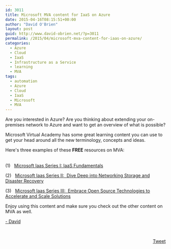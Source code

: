 ```yaml
---
id: 3011
title: Microsoft MVA content for IaaS on Azure
date: 2015-04-16T08:15:51+00:00
author: "David O'Brien"
layout: post
guid: http://www.david-obrien.net/?p=3011
permalink: /2015/04/microsoft-mva-content-for-iaas-on-azure/
categories:
  - Azure
  - Cloud
  - IaaS
  - Infrastructure as a Service
  - learning
  - MVA
tags:
  - automation
  - Azure
  - Cloud
  - IaaS
  - Microsoft
  - MVA
---
```

Are you interested in Azure? Are you thinking about extending your on-premises network to Azure and want to get an overview of what is possible?

Microsoft Virtual Academy has some great learning content you can use to get your head around all the new terminology, concepts and ideas.

Here's three examples of these **FREE** resources on MVA:

<table border="0" width="428" cellspacing="0" cellpadding="0">
  <colgroup> <col width="428" /></colgroup>
</table>

<!-- [if !supportLists]-->

<span lang="EN-US">(1)   </span><a href="http://www.microsoftvirtualacademy.com/training-courses/establish-microsoft-azure-iaas-technical-fundamentals?WT.mc_id=13325-ITP-david-o-brien-mvp-content" onclick="_gaq.push(['_trackEvent', 'outbound-article', 'http://www.microsoftvirtualacademy.com/training-courses/establish-microsoft-azure-iaas-technical-fundamentals?WT.mc_id=13325-ITP-david-o-brien-mvp-content', 'Microsoft Iaas Series I: IaaS Fundamentals']);" title="MVA IaaS Fundamentals"  target="_blank">Microsoft Iaas Series I: IaaS Fundamentals</a>
  
<!-- [if gte mso 9]><xml>
<o:OfficeDocumentSettings>
<o:AllowPNG></o:AllowPNG>
</o:OfficeDocumentSettings>
</xml><![endif]-->

<!-- [if gte mso 9]><xml>
<w:WordDocument>
<w:View>Normal</w:View>
<w:Zoom>0</w:Zoom>
<w:TrackMoves></w:TrackMoves>
<w:TrackFormatting></w:TrackFormatting>
<w:PunctuationKerning></w:PunctuationKerning>
<w:ValidateAgainstSchemas></w:ValidateAgainstSchemas>
<w:SaveIfXMLInvalid>false</w:SaveIfXMLInvalid>
<w:IgnoreMixedContent>false</w:IgnoreMixedContent>
<w:AlwaysShowPlaceholderText>false</w:AlwaysShowPlaceholderText>
<w:DoNotPromoteQF></w:DoNotPromoteQF>
<w:LidThemeOther>EN-US</w:LidThemeOther>
<w:LidThemeAsian>ZH-TW</w:LidThemeAsian>
<w:LidThemeComplexScript>X-NONE</w:LidThemeComplexScript>
<w:Compatibility>
<w:BreakWrappedTables></w:BreakWrappedTables>
<w:SnapToGridInCell></w:SnapToGridInCell>
<w:WrapTextWithPunct></w:WrapTextWithPunct>
<w:UseAsianBreakRules></w:UseAsianBreakRules>
<w:DontGrowAutofit></w:DontGrowAutofit>
<w:SplitPgBreakAndParaMark></w:SplitPgBreakAndParaMark>
<w:EnableOpenTypeKerning></w:EnableOpenTypeKerning>
<w:DontFlipMirrorIndents></w:DontFlipMirrorIndents>
<w:OverrideTableStyleHps></w:OverrideTableStyleHps>
<w:UseFELayout></w:UseFELayout>
</w:Compatibility>
<m:mathPr>
<m:mathFont m:val="Cambria Math"></m:mathFont>
<m:brkBin m:val="before"></m:brkBin>
<m:brkBinSub m:val="&#45;-"></m:brkBinSub>
<m:smallFrac m:val="off"></m:smallFrac>
<m:dispDef></m:dispDef>
<m:lMargin m:val="0"></m:lMargin>
<m:rMargin m:val="0"></m:rMargin>
<m:defJc m:val="centerGroup"></m:defJc>
<m:wrapIndent m:val="1440"></m:wrapIndent>
<m:intLim m:val="subSup"></m:intLim>
<m:naryLim m:val="undOvr"></m:naryLim>
</m:mathPr></w:WordDocument>
</xml><![endif]-->

<!-- [if gte mso 9]><xml>
<w:LatentStyles DefLockedState="false" DefUnhideWhenUsed="false"
DefSemiHidden="false" DefQFormat="false" DefPriority="99"
LatentStyleCount="380">
<w:LsdException Locked="false" Priority="0" QFormat="true" Name="Normal"></w:LsdException>
<w:LsdException Locked="false" Priority="9" QFormat="true" Name="heading 1"></w:LsdException>
<w:LsdException Locked="false" Priority="9" SemiHidden="true"
UnhideWhenUsed="true" QFormat="true" Name="heading 2"></w:LsdException>
<w:LsdException Locked="false" Priority="9" SemiHidden="true"
UnhideWhenUsed="true" QFormat="true" Name="heading 3"></w:LsdException>
<w:LsdException Locked="false" Priority="9" SemiHidden="true"
UnhideWhenUsed="true" QFormat="true" Name="heading 4"></w:LsdException>
<w:LsdException Locked="false" Priority="9" SemiHidden="true"
UnhideWhenUsed="true" QFormat="true" Name="heading 5"></w:LsdException>
<w:LsdException Locked="false" Priority="9" SemiHidden="true"
UnhideWhenUsed="true" QFormat="true" Name="heading 6"></w:LsdException>
<w:LsdException Locked="false" Priority="9" SemiHidden="true"
UnhideWhenUsed="true" QFormat="true" Name="heading 7"></w:LsdException>
<w:LsdException Locked="false" Priority="9" SemiHidden="true"
UnhideWhenUsed="true" QFormat="true" Name="heading 8"></w:LsdException>
<w:LsdException Locked="false" Priority="9" SemiHidden="true"
UnhideWhenUsed="true" QFormat="true" Name="heading 9"></w:LsdException>
<w:LsdException Locked="false" SemiHidden="true" UnhideWhenUsed="true"
Name="index 1"></w:LsdException>
<w:LsdException Locked="false" SemiHidden="true" UnhideWhenUsed="true"
Name="index 2"></w:LsdException>
<w:LsdException Locked="false" SemiHidden="true" UnhideWhenUsed="true"
Name="index 3"></w:LsdException>
<w:LsdException Locked="false" SemiHidden="true" UnhideWhenUsed="true"
Name="index 4"></w:LsdException>
<w:LsdException Locked="false" SemiHidden="true" UnhideWhenUsed="true"
Name="index 5"></w:LsdException>
<w:LsdException Locked="false" SemiHidden="true" UnhideWhenUsed="true"
Name="index 6"></w:LsdException>
<w:LsdException Locked="false" SemiHidden="true" UnhideWhenUsed="true"
Name="index 7"></w:LsdException>
<w:LsdException Locked="false" SemiHidden="true" UnhideWhenUsed="true"
Name="index 8"></w:LsdException>
<w:LsdException Locked="false" SemiHidden="true" UnhideWhenUsed="true"
Name="index 9"></w:LsdException>
<w:LsdException Locked="false" Priority="39" SemiHidden="true"
UnhideWhenUsed="true" Name="toc 1"></w:LsdException>
<w:LsdException Locked="false" Priority="39" SemiHidden="true"
UnhideWhenUsed="true" Name="toc 2"></w:LsdException>
<w:LsdException Locked="false" Priority="39" SemiHidden="true"
UnhideWhenUsed="true" Name="toc 3"></w:LsdException>
<w:LsdException Locked="false" Priority="39" SemiHidden="true"
UnhideWhenUsed="true" Name="toc 4"></w:LsdException>
<w:LsdException Locked="false" Priority="39" SemiHidden="true"
UnhideWhenUsed="true" Name="toc 5"></w:LsdException>
<w:LsdException Locked="false" Priority="39" SemiHidden="true"
UnhideWhenUsed="true" Name="toc 6"></w:LsdException>
<w:LsdException Locked="false" Priority="39" SemiHidden="true"
UnhideWhenUsed="true" Name="toc 7"></w:LsdException>
<w:LsdException Locked="false" Priority="39" SemiHidden="true"
UnhideWhenUsed="true" Name="toc 8"></w:LsdException>
<w:LsdException Locked="false" Priority="39" SemiHidden="true"
UnhideWhenUsed="true" Name="toc 9"></w:LsdException>
<w:LsdException Locked="false" SemiHidden="true" UnhideWhenUsed="true"
Name="Normal Indent"></w:LsdException>
<w:LsdException Locked="false" SemiHidden="true" UnhideWhenUsed="true"
Name="footnote text"></w:LsdException>
<w:LsdException Locked="false" SemiHidden="true" UnhideWhenUsed="true"
Name="annotation text"></w:LsdException>
<w:LsdException Locked="false" SemiHidden="true" UnhideWhenUsed="true"
Name="header"></w:LsdException>
<w:LsdException Locked="false" SemiHidden="true" UnhideWhenUsed="true"
Name="footer"></w:LsdException>
<w:LsdException Locked="false" SemiHidden="true" UnhideWhenUsed="true"
Name="index heading"></w:LsdException>
<w:LsdException Locked="false" Priority="35" SemiHidden="true"
UnhideWhenUsed="true" QFormat="true" Name="caption"></w:LsdException>
<w:LsdException Locked="false" SemiHidden="true" UnhideWhenUsed="true"
Name="table of figures"></w:LsdException>
<w:LsdException Locked="false" SemiHidden="true" UnhideWhenUsed="true"
Name="envelope address"></w:LsdException>
<w:LsdException Locked="false" SemiHidden="true" UnhideWhenUsed="true"
Name="envelope return"></w:LsdException>
<w:LsdException Locked="false" SemiHidden="true" UnhideWhenUsed="true"
Name="footnote reference"></w:LsdException>
<w:LsdException Locked="false" SemiHidden="true" UnhideWhenUsed="true"
Name="annotation reference"></w:LsdException>
<w:LsdException Locked="false" SemiHidden="true" UnhideWhenUsed="true"
Name="line number"></w:LsdException>
<w:LsdException Locked="false" SemiHidden="true" UnhideWhenUsed="true"
Name="page number"></w:LsdException>
<w:LsdException Locked="false" SemiHidden="true" UnhideWhenUsed="true"
Name="endnote reference"></w:LsdException>
<w:LsdException Locked="false" SemiHidden="true" UnhideWhenUsed="true"
Name="endnote text"></w:LsdException>
<w:LsdException Locked="false" SemiHidden="true" UnhideWhenUsed="true"
Name="table of authorities"></w:LsdException>
<w:LsdException Locked="false" SemiHidden="true" UnhideWhenUsed="true"
Name="macro"></w:LsdException>
<w:LsdException Locked="false" SemiHidden="true" UnhideWhenUsed="true"
Name="toa heading"></w:LsdException>
<w:LsdException Locked="false" SemiHidden="true" UnhideWhenUsed="true"
Name="List"></w:LsdException>
<w:LsdException Locked="false" SemiHidden="true" UnhideWhenUsed="true"
Name="List Bullet"></w:LsdException>
<w:LsdException Locked="false" SemiHidden="true" UnhideWhenUsed="true"
Name="List Number"></w:LsdException>
<w:LsdException Locked="false" SemiHidden="true" UnhideWhenUsed="true"
Name="List 2"></w:LsdException>
<w:LsdException Locked="false" SemiHidden="true" UnhideWhenUsed="true"
Name="List 3"></w:LsdException>
<w:LsdException Locked="false" SemiHidden="true" UnhideWhenUsed="true"
Name="List 4"></w:LsdException>
<w:LsdException Locked="false" SemiHidden="true" UnhideWhenUsed="true"
Name="List 5"></w:LsdException>
<w:LsdException Locked="false" SemiHidden="true" UnhideWhenUsed="true"
Name="List Bullet 2"></w:LsdException>
<w:LsdException Locked="false" SemiHidden="true" UnhideWhenUsed="true"
Name="List Bullet 3"></w:LsdException>
<w:LsdException Locked="false" SemiHidden="true" UnhideWhenUsed="true"
Name="List Bullet 4"></w:LsdException>
<w:LsdException Locked="false" SemiHidden="true" UnhideWhenUsed="true"
Name="List Bullet 5"></w:LsdException>
<w:LsdException Locked="false" SemiHidden="true" UnhideWhenUsed="true"
Name="List Number 2"></w:LsdException>
<w:LsdException Locked="false" SemiHidden="true" UnhideWhenUsed="true"
Name="List Number 3"></w:LsdException>
<w:LsdException Locked="false" SemiHidden="true" UnhideWhenUsed="true"
Name="List Number 4"></w:LsdException>
<w:LsdException Locked="false" SemiHidden="true" UnhideWhenUsed="true"
Name="List Number 5"></w:LsdException>
<w:LsdException Locked="false" Priority="10" QFormat="true" Name="Title"></w:LsdException>
<w:LsdException Locked="false" SemiHidden="true" UnhideWhenUsed="true"
Name="Closing"></w:LsdException>
<w:LsdException Locked="false" SemiHidden="true" UnhideWhenUsed="true"
Name="Signature"></w:LsdException>
<w:LsdException Locked="false" Priority="1" SemiHidden="true"
UnhideWhenUsed="true" Name="Default Paragraph Font"></w:LsdException>
<w:LsdException Locked="false" SemiHidden="true" UnhideWhenUsed="true"
Name="Body Text"></w:LsdException>
<w:LsdException Locked="false" SemiHidden="true" UnhideWhenUsed="true"
Name="Body Text Indent"></w:LsdException>
<w:LsdException Locked="false" SemiHidden="true" UnhideWhenUsed="true"
Name="List Continue"></w:LsdException>
<w:LsdException Locked="false" SemiHidden="true" UnhideWhenUsed="true"
Name="List Continue 2"></w:LsdException>
<w:LsdException Locked="false" SemiHidden="true" UnhideWhenUsed="true"
Name="List Continue 3"></w:LsdException>
<w:LsdException Locked="false" SemiHidden="true" UnhideWhenUsed="true"
Name="List Continue 4"></w:LsdException>
<w:LsdException Locked="false" SemiHidden="true" UnhideWhenUsed="true"
Name="List Continue 5"></w:LsdException>
<w:LsdException Locked="false" SemiHidden="true" UnhideWhenUsed="true"
Name="Message Header"></w:LsdException>
<w:LsdException Locked="false" Priority="11" QFormat="true" Name="Subtitle"></w:LsdException>
<w:LsdException Locked="false" SemiHidden="true" UnhideWhenUsed="true"
Name="Salutation"></w:LsdException>
<w:LsdException Locked="false" SemiHidden="true" UnhideWhenUsed="true"
Name="Date"></w:LsdException>
<w:LsdException Locked="false" SemiHidden="true" UnhideWhenUsed="true"
Name="Body Text First Indent"></w:LsdException>
<w:LsdException Locked="false" SemiHidden="true" UnhideWhenUsed="true"
Name="Body Text First Indent 2"></w:LsdException>
<w:LsdException Locked="false" SemiHidden="true" UnhideWhenUsed="true"
Name="Note Heading"></w:LsdException>
<w:LsdException Locked="false" SemiHidden="true" UnhideWhenUsed="true"
Name="Body Text 2"></w:LsdException>
<w:LsdException Locked="false" SemiHidden="true" UnhideWhenUsed="true"
Name="Body Text 3"></w:LsdException>
<w:LsdException Locked="false" SemiHidden="true" UnhideWhenUsed="true"
Name="Body Text Indent 2"></w:LsdException>
<w:LsdException Locked="false" SemiHidden="true" UnhideWhenUsed="true"
Name="Body Text Indent 3"></w:LsdException>
<w:LsdException Locked="false" SemiHidden="true" UnhideWhenUsed="true"
Name="Block Text"></w:LsdException>
<w:LsdException Locked="false" SemiHidden="true" UnhideWhenUsed="true"
Name="Hyperlink"></w:LsdException>
<w:LsdException Locked="false" SemiHidden="true" UnhideWhenUsed="true"
Name="FollowedHyperlink"></w:LsdException>
<w:LsdException Locked="false" Priority="22" QFormat="true" Name="Strong"></w:LsdException>
<w:LsdException Locked="false" Priority="20" QFormat="true" Name="Emphasis"></w:LsdException>
<w:LsdException Locked="false" SemiHidden="true" UnhideWhenUsed="true"
Name="Document Map"></w:LsdException>
<w:LsdException Locked="false" SemiHidden="true" UnhideWhenUsed="true"
Name="Plain Text"></w:LsdException>
<w:LsdException Locked="false" SemiHidden="true" UnhideWhenUsed="true"
Name="E-mail Signature"></w:LsdException>
<w:LsdException Locked="false" SemiHidden="true" UnhideWhenUsed="true"
Name="HTML Top of Form"></w:LsdException>
<w:LsdException Locked="false" SemiHidden="true" UnhideWhenUsed="true"
Name="HTML Bottom of Form"></w:LsdException>
<w:LsdException Locked="false" SemiHidden="true" UnhideWhenUsed="true"
Name="Normal (Web)"></w:LsdException>
<w:LsdException Locked="false" SemiHidden="true" UnhideWhenUsed="true"
Name="HTML Acronym"></w:LsdException>
<w:LsdException Locked="false" SemiHidden="true" UnhideWhenUsed="true"
Name="HTML Address"></w:LsdException>
<w:LsdException Locked="false" SemiHidden="true" UnhideWhenUsed="true"
Name="HTML Cite"></w:LsdException>
<w:LsdException Locked="false" SemiHidden="true" UnhideWhenUsed="true"
Name="HTML Code"></w:LsdException>
<w:LsdException Locked="false" SemiHidden="true" UnhideWhenUsed="true"
Name="HTML Definition"></w:LsdException>
<w:LsdException Locked="false" SemiHidden="true" UnhideWhenUsed="true"
Name="HTML Keyboard"></w:LsdException>
<w:LsdException Locked="false" SemiHidden="true" UnhideWhenUsed="true"
Name="HTML Preformatted"></w:LsdException>
<w:LsdException Locked="false" SemiHidden="true" UnhideWhenUsed="true"
Name="HTML Sample"></w:LsdException>
<w:LsdException Locked="false" SemiHidden="true" UnhideWhenUsed="true"
Name="HTML Typewriter"></w:LsdException>
<w:LsdException Locked="false" SemiHidden="true" UnhideWhenUsed="true"
Name="HTML Variable"></w:LsdException>
<w:LsdException Locked="false" SemiHidden="true" UnhideWhenUsed="true"
Name="Normal Table"></w:LsdException>
<w:LsdException Locked="false" SemiHidden="true" UnhideWhenUsed="true"
Name="annotation subject"></w:LsdException>
<w:LsdException Locked="false" SemiHidden="true" UnhideWhenUsed="true"
Name="No List"></w:LsdException>
<w:LsdException Locked="false" SemiHidden="true" UnhideWhenUsed="true"
Name="Outline List 1"></w:LsdException>
<w:LsdException Locked="false" SemiHidden="true" UnhideWhenUsed="true"
Name="Outline List 2"></w:LsdException>
<w:LsdException Locked="false" SemiHidden="true" UnhideWhenUsed="true"
Name="Outline List 3"></w:LsdException>
<w:LsdException Locked="false" SemiHidden="true" UnhideWhenUsed="true"
Name="Table Simple 1"></w:LsdException>
<w:LsdException Locked="false" SemiHidden="true" UnhideWhenUsed="true"
Name="Table Simple 2"></w:LsdException>
<w:LsdException Locked="false" SemiHidden="true" UnhideWhenUsed="true"
Name="Table Simple 3"></w:LsdException>
<w:LsdException Locked="false" SemiHidden="true" UnhideWhenUsed="true"
Name="Table Classic 1"></w:LsdException>
<w:LsdException Locked="false" SemiHidden="true" UnhideWhenUsed="true"
Name="Table Classic 2"></w:LsdException>
<w:LsdException Locked="false" SemiHidden="true" UnhideWhenUsed="true"
Name="Table Classic 3"></w:LsdException>
<w:LsdException Locked="false" SemiHidden="true" UnhideWhenUsed="true"
Name="Table Classic 4"></w:LsdException>
<w:LsdException Locked="false" SemiHidden="true" UnhideWhenUsed="true"
Name="Table Colorful 1"></w:LsdException>
<w:LsdException Locked="false" SemiHidden="true" UnhideWhenUsed="true"
Name="Table Colorful 2"></w:LsdException>
<w:LsdException Locked="false" SemiHidden="true" UnhideWhenUsed="true"
Name="Table Colorful 3"></w:LsdException>
<w:LsdException Locked="false" SemiHidden="true" UnhideWhenUsed="true"
Name="Table Columns 1"></w:LsdException>
<w:LsdException Locked="false" SemiHidden="true" UnhideWhenUsed="true"
Name="Table Columns 2"></w:LsdException>
<w:LsdException Locked="false" SemiHidden="true" UnhideWhenUsed="true"
Name="Table Columns 3"></w:LsdException>
<w:LsdException Locked="false" SemiHidden="true" UnhideWhenUsed="true"
Name="Table Columns 4"></w:LsdException>
<w:LsdException Locked="false" SemiHidden="true" UnhideWhenUsed="true"
Name="Table Columns 5"></w:LsdException>
<w:LsdException Locked="false" SemiHidden="true" UnhideWhenUsed="true"
Name="Table Grid 1"></w:LsdException>
<w:LsdException Locked="false" SemiHidden="true" UnhideWhenUsed="true"
Name="Table Grid 2"></w:LsdException>
<w:LsdException Locked="false" SemiHidden="true" UnhideWhenUsed="true"
Name="Table Grid 3"></w:LsdException>
<w:LsdException Locked="false" SemiHidden="true" UnhideWhenUsed="true"
Name="Table Grid 4"></w:LsdException>
<w:LsdException Locked="false" SemiHidden="true" UnhideWhenUsed="true"
Name="Table Grid 5"></w:LsdException>
<w:LsdException Locked="false" SemiHidden="true" UnhideWhenUsed="true"
Name="Table Grid 6"></w:LsdException>
<w:LsdException Locked="false" SemiHidden="true" UnhideWhenUsed="true"
Name="Table Grid 7"></w:LsdException>
<w:LsdException Locked="false" SemiHidden="true" UnhideWhenUsed="true"
Name="Table Grid 8"></w:LsdException>
<w:LsdException Locked="false" SemiHidden="true" UnhideWhenUsed="true"
Name="Table List 1"></w:LsdException>
<w:LsdException Locked="false" SemiHidden="true" UnhideWhenUsed="true"
Name="Table List 2"></w:LsdException>
<w:LsdException Locked="false" SemiHidden="true" UnhideWhenUsed="true"
Name="Table List 3"></w:LsdException>
<w:LsdException Locked="false" SemiHidden="true" UnhideWhenUsed="true"
Name="Table List 4"></w:LsdException>
<w:LsdException Locked="false" SemiHidden="true" UnhideWhenUsed="true"
Name="Table List 5"></w:LsdException>
<w:LsdException Locked="false" SemiHidden="true" UnhideWhenUsed="true"
Name="Table List 6"></w:LsdException>
<w:LsdException Locked="false" SemiHidden="true" UnhideWhenUsed="true"
Name="Table List 7"></w:LsdException>
<w:LsdException Locked="false" SemiHidden="true" UnhideWhenUsed="true"
Name="Table List 8"></w:LsdException>
<w:LsdException Locked="false" SemiHidden="true" UnhideWhenUsed="true"
Name="Table 3D effects 1"></w:LsdException>
<w:LsdException Locked="false" SemiHidden="true" UnhideWhenUsed="true"
Name="Table 3D effects 2"></w:LsdException>
<w:LsdException Locked="false" SemiHidden="true" UnhideWhenUsed="true"
Name="Table 3D effects 3"></w:LsdException>
<w:LsdException Locked="false" SemiHidden="true" UnhideWhenUsed="true"
Name="Table Contemporary"></w:LsdException>
<w:LsdException Locked="false" SemiHidden="true" UnhideWhenUsed="true"
Name="Table Elegant"></w:LsdException>
<w:LsdException Locked="false" SemiHidden="true" UnhideWhenUsed="true"
Name="Table Professional"></w:LsdException>
<w:LsdException Locked="false" SemiHidden="true" UnhideWhenUsed="true"
Name="Table Subtle 1"></w:LsdException>
<w:LsdException Locked="false" SemiHidden="true" UnhideWhenUsed="true"
Name="Table Subtle 2"></w:LsdException>
<w:LsdException Locked="false" SemiHidden="true" UnhideWhenUsed="true"
Name="Table Web 1"></w:LsdException>
<w:LsdException Locked="false" SemiHidden="true" UnhideWhenUsed="true"
Name="Table Web 2"></w:LsdException>
<w:LsdException Locked="false" SemiHidden="true" UnhideWhenUsed="true"
Name="Table Web 3"></w:LsdException>
<w:LsdException Locked="false" SemiHidden="true" UnhideWhenUsed="true"
Name="Balloon Text"></w:LsdException>
<w:LsdException Locked="false" Priority="39" Name="Table Grid"></w:LsdException>
<w:LsdException Locked="false" SemiHidden="true" UnhideWhenUsed="true"
Name="Table Theme"></w:LsdException>
<w:LsdException Locked="false" SemiHidden="true" UnhideWhenUsed="true"
Name="Note Level 1"></w:LsdException>
<w:LsdException Locked="false" SemiHidden="true" UnhideWhenUsed="true"
Name="Note Level 2"></w:LsdException>
<w:LsdException Locked="false" SemiHidden="true" UnhideWhenUsed="true"
Name="Note Level 3"></w:LsdException>
<w:LsdException Locked="false" SemiHidden="true" UnhideWhenUsed="true"
Name="Note Level 4"></w:LsdException>
<w:LsdException Locked="false" SemiHidden="true" UnhideWhenUsed="true"
Name="Note Level 5"></w:LsdException>
<w:LsdException Locked="false" SemiHidden="true" UnhideWhenUsed="true"
Name="Note Level 6"></w:LsdException>
<w:LsdException Locked="false" SemiHidden="true" UnhideWhenUsed="true"
Name="Note Level 7"></w:LsdException>
<w:LsdException Locked="false" SemiHidden="true" UnhideWhenUsed="true"
Name="Note Level 8"></w:LsdException>
<w:LsdException Locked="false" SemiHidden="true" UnhideWhenUsed="true"
Name="Note Level 9"></w:LsdException>
<w:LsdException Locked="false" SemiHidden="true" Name="Placeholder Text"></w:LsdException>
<w:LsdException Locked="false" Priority="1" QFormat="true" Name="No Spacing"></w:LsdException>
<w:LsdException Locked="false" Priority="60" Name="Light Shading"></w:LsdException>
<w:LsdException Locked="false" Priority="61" Name="Light List"></w:LsdException>
<w:LsdException Locked="false" Priority="62" Name="Light Grid"></w:LsdException>
<w:LsdException Locked="false" Priority="63" Name="Medium Shading 1"></w:LsdException>
<w:LsdException Locked="false" Priority="64" Name="Medium Shading 2"></w:LsdException>
<w:LsdException Locked="false" Priority="65" Name="Medium List 1"></w:LsdException>
<w:LsdException Locked="false" Priority="66" Name="Medium List 2"></w:LsdException>
<w:LsdException Locked="false" Priority="67" Name="Medium Grid 1"></w:LsdException>
<w:LsdException Locked="false" Priority="68" Name="Medium Grid 2"></w:LsdException>
<w:LsdException Locked="false" Priority="69" Name="Medium Grid 3"></w:LsdException>
<w:LsdException Locked="false" Priority="70" Name="Dark List"></w:LsdException>
<w:LsdException Locked="false" Priority="71" Name="Colorful Shading"></w:LsdException>
<w:LsdException Locked="false" Priority="72" Name="Colorful List"></w:LsdException>
<w:LsdException Locked="false" Priority="73" Name="Colorful Grid"></w:LsdException>
<w:LsdException Locked="false" Priority="60" Name="Light Shading Accent 1"></w:LsdException>
<w:LsdException Locked="false" Priority="61" Name="Light List Accent 1"></w:LsdException>
<w:LsdException Locked="false" Priority="62" Name="Light Grid Accent 1"></w:LsdException>
<w:LsdException Locked="false" Priority="63" Name="Medium Shading 1 Accent 1"></w:LsdException>
<w:LsdException Locked="false" Priority="64" Name="Medium Shading 2 Accent 1"></w:LsdException>
<w:LsdException Locked="false" Priority="65" Name="Medium List 1 Accent 1"></w:LsdException>
<w:LsdException Locked="false" SemiHidden="true" Name="Revision"></w:LsdException>
<w:LsdException Locked="false" Priority="34" QFormat="true"
Name="List Paragraph"></w:LsdException>
<w:LsdException Locked="false" Priority="29" QFormat="true" Name="Quote"></w:LsdException>
<w:LsdException Locked="false" Priority="30" QFormat="true"
Name="Intense Quote"></w:LsdException>
<w:LsdException Locked="false" Priority="66" Name="Medium List 2 Accent 1"></w:LsdException>
<w:LsdException Locked="false" Priority="67" Name="Medium Grid 1 Accent 1"></w:LsdException>
<w:LsdException Locked="false" Priority="68" Name="Medium Grid 2 Accent 1"></w:LsdException>
<w:LsdException Locked="false" Priority="69" Name="Medium Grid 3 Accent 1"></w:LsdException>
<w:LsdException Locked="false" Priority="70" Name="Dark List Accent 1"></w:LsdException>
<w:LsdException Locked="false" Priority="71" Name="Colorful Shading Accent 1"></w:LsdException>
<w:LsdException Locked="false" Priority="72" Name="Colorful List Accent 1"></w:LsdException>
<w:LsdException Locked="false" Priority="73" Name="Colorful Grid Accent 1"></w:LsdException>
<w:LsdException Locked="false" Priority="60" Name="Light Shading Accent 2"></w:LsdException>
<w:LsdException Locked="false" Priority="61" Name="Light List Accent 2"></w:LsdException>
<w:LsdException Locked="false" Priority="62" Name="Light Grid Accent 2"></w:LsdException>
<w:LsdException Locked="false" Priority="63" Name="Medium Shading 1 Accent 2"></w:LsdException>
<w:LsdException Locked="false" Priority="64" Name="Medium Shading 2 Accent 2"></w:LsdException>
<w:LsdException Locked="false" Priority="65" Name="Medium List 1 Accent 2"></w:LsdException>
<w:LsdException Locked="false" Priority="66" Name="Medium List 2 Accent 2"></w:LsdException>
<w:LsdException Locked="false" Priority="67" Name="Medium Grid 1 Accent 2"></w:LsdException>
<w:LsdException Locked="false" Priority="68" Name="Medium Grid 2 Accent 2"></w:LsdException>
<w:LsdException Locked="false" Priority="69" Name="Medium Grid 3 Accent 2"></w:LsdException>
<w:LsdException Locked="false" Priority="70" Name="Dark List Accent 2"></w:LsdException>
<w:LsdException Locked="false" Priority="71" Name="Colorful Shading Accent 2"></w:LsdException>
<w:LsdException Locked="false" Priority="72" Name="Colorful List Accent 2"></w:LsdException>
<w:LsdException Locked="false" Priority="73" Name="Colorful Grid Accent 2"></w:LsdException>
<w:LsdException Locked="false" Priority="60" Name="Light Shading Accent 3"></w:LsdException>
<w:LsdException Locked="false" Priority="61" Name="Light List Accent 3"></w:LsdException>
<w:LsdException Locked="false" Priority="62" Name="Light Grid Accent 3"></w:LsdException>
<w:LsdException Locked="false" Priority="63" Name="Medium Shading 1 Accent 3"></w:LsdException>
<w:LsdException Locked="false" Priority="64" Name="Medium Shading 2 Accent 3"></w:LsdException>
<w:LsdException Locked="false" Priority="65" Name="Medium List 1 Accent 3"></w:LsdException>
<w:LsdException Locked="false" Priority="66" Name="Medium List 2 Accent 3"></w:LsdException>
<w:LsdException Locked="false" Priority="67" Name="Medium Grid 1 Accent 3"></w:LsdException>
<w:LsdException Locked="false" Priority="68" Name="Medium Grid 2 Accent 3"></w:LsdException>
<w:LsdException Locked="false" Priority="69" Name="Medium Grid 3 Accent 3"></w:LsdException>
<w:LsdException Locked="false" Priority="70" Name="Dark List Accent 3"></w:LsdException>
<w:LsdException Locked="false" Priority="71" Name="Colorful Shading Accent 3"></w:LsdException>
<w:LsdException Locked="false" Priority="72" Name="Colorful List Accent 3"></w:LsdException>
<w:LsdException Locked="false" Priority="73" Name="Colorful Grid Accent 3"></w:LsdException>
<w:LsdException Locked="false" Priority="60" Name="Light Shading Accent 4"></w:LsdException>
<w:LsdException Locked="false" Priority="61" Name="Light List Accent 4"></w:LsdException>
<w:LsdException Locked="false" Priority="62" Name="Light Grid Accent 4"></w:LsdException>
<w:LsdException Locked="false" Priority="63" Name="Medium Shading 1 Accent 4"></w:LsdException>
<w:LsdException Locked="false" Priority="64" Name="Medium Shading 2 Accent 4"></w:LsdException>
<w:LsdException Locked="false" Priority="65" Name="Medium List 1 Accent 4"></w:LsdException>
<w:LsdException Locked="false" Priority="66" Name="Medium List 2 Accent 4"></w:LsdException>
<w:LsdException Locked="false" Priority="67" Name="Medium Grid 1 Accent 4"></w:LsdException>
<w:LsdException Locked="false" Priority="68" Name="Medium Grid 2 Accent 4"></w:LsdException>
<w:LsdException Locked="false" Priority="69" Name="Medium Grid 3 Accent 4"></w:LsdException>
<w:LsdException Locked="false" Priority="70" Name="Dark List Accent 4"></w:LsdException>
<w:LsdException Locked="false" Priority="71" Name="Colorful Shading Accent 4"></w:LsdException>
<w:LsdException Locked="false" Priority="72" Name="Colorful List Accent 4"></w:LsdException>
<w:LsdException Locked="false" Priority="73" Name="Colorful Grid Accent 4"></w:LsdException>
<w:LsdException Locked="false" Priority="60" Name="Light Shading Accent 5"></w:LsdException>
<w:LsdException Locked="false" Priority="61" Name="Light List Accent 5"></w:LsdException>
<w:LsdException Locked="false" Priority="62" Name="Light Grid Accent 5"></w:LsdException>
<w:LsdException Locked="false" Priority="63" Name="Medium Shading 1 Accent 5"></w:LsdException>
<w:LsdException Locked="false" Priority="64" Name="Medium Shading 2 Accent 5"></w:LsdException>
<w:LsdException Locked="false" Priority="65" Name="Medium List 1 Accent 5"></w:LsdException>
<w:LsdException Locked="false" Priority="66" Name="Medium List 2 Accent 5"></w:LsdException>
<w:LsdException Locked="false" Priority="67" Name="Medium Grid 1 Accent 5"></w:LsdException>
<w:LsdException Locked="false" Priority="68" Name="Medium Grid 2 Accent 5"></w:LsdException>
<w:LsdException Locked="false" Priority="69" Name="Medium Grid 3 Accent 5"></w:LsdException>
<w:LsdException Locked="false" Priority="70" Name="Dark List Accent 5"></w:LsdException>
<w:LsdException Locked="false" Priority="71" Name="Colorful Shading Accent 5"></w:LsdException>
<w:LsdException Locked="false" Priority="72" Name="Colorful List Accent 5"></w:LsdException>
<w:LsdException Locked="false" Priority="73" Name="Colorful Grid Accent 5"></w:LsdException>
<w:LsdException Locked="false" Priority="60" Name="Light Shading Accent 6"></w:LsdException>
<w:LsdException Locked="false" Priority="61" Name="Light List Accent 6"></w:LsdException>
<w:LsdException Locked="false" Priority="62" Name="Light Grid Accent 6"></w:LsdException>
<w:LsdException Locked="false" Priority="63" Name="Medium Shading 1 Accent 6"></w:LsdException>
<w:LsdException Locked="false" Priority="64" Name="Medium Shading 2 Accent 6"></w:LsdException>
<w:LsdException Locked="false" Priority="65" Name="Medium List 1 Accent 6"></w:LsdException>
<w:LsdException Locked="false" Priority="66" Name="Medium List 2 Accent 6"></w:LsdException>
<w:LsdException Locked="false" Priority="67" Name="Medium Grid 1 Accent 6"></w:LsdException>
<w:LsdException Locked="false" Priority="68" Name="Medium Grid 2 Accent 6"></w:LsdException>
<w:LsdException Locked="false" Priority="69" Name="Medium Grid 3 Accent 6"></w:LsdException>
<w:LsdException Locked="false" Priority="70" Name="Dark List Accent 6"></w:LsdException>
<w:LsdException Locked="false" Priority="71" Name="Colorful Shading Accent 6"></w:LsdException>
<w:LsdException Locked="false" Priority="72" Name="Colorful List Accent 6"></w:LsdException>
<w:LsdException Locked="false" Priority="73" Name="Colorful Grid Accent 6"></w:LsdException>
<w:LsdException Locked="false" Priority="19" QFormat="true"
Name="Subtle Emphasis"></w:LsdException>
<w:LsdException Locked="false" Priority="21" QFormat="true"
Name="Intense Emphasis"></w:LsdException>
<w:LsdException Locked="false" Priority="31" QFormat="true"
Name="Subtle Reference"></w:LsdException>
<w:LsdException Locked="false" Priority="32" QFormat="true"
Name="Intense Reference"></w:LsdException>
<w:LsdException Locked="false" Priority="33" QFormat="true" Name="Book Title"></w:LsdException>
<w:LsdException Locked="false" Priority="37" SemiHidden="true"
UnhideWhenUsed="true" Name="Bibliography"></w:LsdException>
<w:LsdException Locked="false" Priority="39" SemiHidden="true"
UnhideWhenUsed="true" QFormat="true" Name="TOC Heading"></w:LsdException>
<w:LsdException Locked="false" Priority="41" Name="Plain Table 1"></w:LsdException>
<w:LsdException Locked="false" Priority="42" Name="Plain Table 2"></w:LsdException>
<w:LsdException Locked="false" Priority="43" Name="Plain Table 3"></w:LsdException>
<w:LsdException Locked="false" Priority="44" Name="Plain Table 4"></w:LsdException>
<w:LsdException Locked="false" Priority="45" Name="Plain Table 5"></w:LsdException>
<w:LsdException Locked="false" Priority="40" Name="Grid Table Light"></w:LsdException>
<w:LsdException Locked="false" Priority="46" Name="Grid Table 1 Light"></w:LsdException>
<w:LsdException Locked="false" Priority="47" Name="Grid Table 2"></w:LsdException>
<w:LsdException Locked="false" Priority="48" Name="Grid Table 3"></w:LsdException>
<w:LsdException Locked="false" Priority="49" Name="Grid Table 4"></w:LsdException>
<w:LsdException Locked="false" Priority="50" Name="Grid Table 5 Dark"></w:LsdException>
<w:LsdException Locked="false" Priority="51" Name="Grid Table 6 Colorful"></w:LsdException>
<w:LsdException Locked="false" Priority="52" Name="Grid Table 7 Colorful"></w:LsdException>
<w:LsdException Locked="false" Priority="46"
Name="Grid Table 1 Light Accent 1"></w:LsdException>
<w:LsdException Locked="false" Priority="47" Name="Grid Table 2 Accent 1"></w:LsdException>
<w:LsdException Locked="false" Priority="48" Name="Grid Table 3 Accent 1"></w:LsdException>
<w:LsdException Locked="false" Priority="49" Name="Grid Table 4 Accent 1"></w:LsdException>
<w:LsdException Locked="false" Priority="50" Name="Grid Table 5 Dark Accent 1"></w:LsdException>
<w:LsdException Locked="false" Priority="51"
Name="Grid Table 6 Colorful Accent 1"></w:LsdException>
<w:LsdException Locked="false" Priority="52"
Name="Grid Table 7 Colorful Accent 1"></w:LsdException>
<w:LsdException Locked="false" Priority="46"
Name="Grid Table 1 Light Accent 2"></w:LsdException>
<w:LsdException Locked="false" Priority="47" Name="Grid Table 2 Accent 2"></w:LsdException>
<w:LsdException Locked="false" Priority="48" Name="Grid Table 3 Accent 2"></w:LsdException>
<w:LsdException Locked="false" Priority="49" Name="Grid Table 4 Accent 2"></w:LsdException>
<w:LsdException Locked="false" Priority="50" Name="Grid Table 5 Dark Accent 2"></w:LsdException>
<w:LsdException Locked="false" Priority="51"
Name="Grid Table 6 Colorful Accent 2"></w:LsdException>
<w:LsdException Locked="false" Priority="52"
Name="Grid Table 7 Colorful Accent 2"></w:LsdException>
<w:LsdException Locked="false" Priority="46"
Name="Grid Table 1 Light Accent 3"></w:LsdException>
<w:LsdException Locked="false" Priority="47" Name="Grid Table 2 Accent 3"></w:LsdException>
<w:LsdException Locked="false" Priority="48" Name="Grid Table 3 Accent 3"></w:LsdException>
<w:LsdException Locked="false" Priority="49" Name="Grid Table 4 Accent 3"></w:LsdException>
<w:LsdException Locked="false" Priority="50" Name="Grid Table 5 Dark Accent 3"></w:LsdException>
<w:LsdException Locked="false" Priority="51"
Name="Grid Table 6 Colorful Accent 3"></w:LsdException>
<w:LsdException Locked="false" Priority="52"
Name="Grid Table 7 Colorful Accent 3"></w:LsdException>
<w:LsdException Locked="false" Priority="46"
Name="Grid Table 1 Light Accent 4"></w:LsdException>
<w:LsdException Locked="false" Priority="47" Name="Grid Table 2 Accent 4"></w:LsdException>
<w:LsdException Locked="false" Priority="48" Name="Grid Table 3 Accent 4"></w:LsdException>
<w:LsdException Locked="false" Priority="49" Name="Grid Table 4 Accent 4"></w:LsdException>
<w:LsdException Locked="false" Priority="50" Name="Grid Table 5 Dark Accent 4"></w:LsdException>
<w:LsdException Locked="false" Priority="51"
Name="Grid Table 6 Colorful Accent 4"></w:LsdException>
<w:LsdException Locked="false" Priority="52"
Name="Grid Table 7 Colorful Accent 4"></w:LsdException>
<w:LsdException Locked="false" Priority="46"
Name="Grid Table 1 Light Accent 5"></w:LsdException>
<w:LsdException Locked="false" Priority="47" Name="Grid Table 2 Accent 5"></w:LsdException>
<w:LsdException Locked="false" Priority="48" Name="Grid Table 3 Accent 5"></w:LsdException>
<w:LsdException Locked="false" Priority="49" Name="Grid Table 4 Accent 5"></w:LsdException>
<w:LsdException Locked="false" Priority="50" Name="Grid Table 5 Dark Accent 5"></w:LsdException>
<w:LsdException Locked="false" Priority="51"
Name="Grid Table 6 Colorful Accent 5"></w:LsdException>
<w:LsdException Locked="false" Priority="52"
Name="Grid Table 7 Colorful Accent 5"></w:LsdException>
<w:LsdException Locked="false" Priority="46"
Name="Grid Table 1 Light Accent 6"></w:LsdException>
<w:LsdException Locked="false" Priority="47" Name="Grid Table 2 Accent 6"></w:LsdException>
<w:LsdException Locked="false" Priority="48" Name="Grid Table 3 Accent 6"></w:LsdException>
<w:LsdException Locked="false" Priority="49" Name="Grid Table 4 Accent 6"></w:LsdException>
<w:LsdException Locked="false" Priority="50" Name="Grid Table 5 Dark Accent 6"></w:LsdException>
<w:LsdException Locked="false" Priority="51"
Name="Grid Table 6 Colorful Accent 6"></w:LsdException>
<w:LsdException Locked="false" Priority="52"
Name="Grid Table 7 Colorful Accent 6"></w:LsdException>
<w:LsdException Locked="false" Priority="46" Name="List Table 1 Light"></w:LsdException>
<w:LsdException Locked="false" Priority="47" Name="List Table 2"></w:LsdException>
<w:LsdException Locked="false" Priority="48" Name="List Table 3"></w:LsdException>
<w:LsdException Locked="false" Priority="49" Name="List Table 4"></w:LsdException>
<w:LsdException Locked="false" Priority="50" Name="List Table 5 Dark"></w:LsdException>
<w:LsdException Locked="false" Priority="51" Name="List Table 6 Colorful"></w:LsdException>
<w:LsdException Locked="false" Priority="52" Name="List Table 7 Colorful"></w:LsdException>
<w:LsdException Locked="false" Priority="46"
Name="List Table 1 Light Accent 1"></w:LsdException>
<w:LsdException Locked="false" Priority="47" Name="List Table 2 Accent 1"></w:LsdException>
<w:LsdException Locked="false" Priority="48" Name="List Table 3 Accent 1"></w:LsdException>
<w:LsdException Locked="false" Priority="49" Name="List Table 4 Accent 1"></w:LsdException>
<w:LsdException Locked="false" Priority="50" Name="List Table 5 Dark Accent 1"></w:LsdException>
<w:LsdException Locked="false" Priority="51"
Name="List Table 6 Colorful Accent 1"></w:LsdException>
<w:LsdException Locked="false" Priority="52"
Name="List Table 7 Colorful Accent 1"></w:LsdException>
<w:LsdException Locked="false" Priority="46"
Name="List Table 1 Light Accent 2"></w:LsdException>
<w:LsdException Locked="false" Priority="47" Name="List Table 2 Accent 2"></w:LsdException>
<w:LsdException Locked="false" Priority="48" Name="List Table 3 Accent 2"></w:LsdException>
<w:LsdException Locked="false" Priority="49" Name="List Table 4 Accent 2"></w:LsdException>
<w:LsdException Locked="false" Priority="50" Name="List Table 5 Dark Accent 2"></w:LsdException>
<w:LsdException Locked="false" Priority="51"
Name="List Table 6 Colorful Accent 2"></w:LsdException>
<w:LsdException Locked="false" Priority="52"
Name="List Table 7 Colorful Accent 2"></w:LsdException>
<w:LsdException Locked="false" Priority="46"
Name="List Table 1 Light Accent 3"></w:LsdException>
<w:LsdException Locked="false" Priority="47" Name="List Table 2 Accent 3"></w:LsdException>
<w:LsdException Locked="false" Priority="48" Name="List Table 3 Accent 3"></w:LsdException>
<w:LsdException Locked="false" Priority="49" Name="List Table 4 Accent 3"></w:LsdException>
<w:LsdException Locked="false" Priority="50" Name="List Table 5 Dark Accent 3"></w:LsdException>
<w:LsdException Locked="false" Priority="51"
Name="List Table 6 Colorful Accent 3"></w:LsdException>
<w:LsdException Locked="false" Priority="52"
Name="List Table 7 Colorful Accent 3"></w:LsdException>
<w:LsdException Locked="false" Priority="46"
Name="List Table 1 Light Accent 4"></w:LsdException>
<w:LsdException Locked="false" Priority="47" Name="List Table 2 Accent 4"></w:LsdException>
<w:LsdException Locked="false" Priority="48" Name="List Table 3 Accent 4"></w:LsdException>
<w:LsdException Locked="false" Priority="49" Name="List Table 4 Accent 4"></w:LsdException>
<w:LsdException Locked="false" Priority="50" Name="List Table 5 Dark Accent 4"></w:LsdException>
<w:LsdException Locked="false" Priority="51"
Name="List Table 6 Colorful Accent 4"></w:LsdException>
<w:LsdException Locked="false" Priority="52"
Name="List Table 7 Colorful Accent 4"></w:LsdException>
<w:LsdException Locked="false" Priority="46"
Name="List Table 1 Light Accent 5"></w:LsdException>
<w:LsdException Locked="false" Priority="47" Name="List Table 2 Accent 5"></w:LsdException>
<w:LsdException Locked="false" Priority="48" Name="List Table 3 Accent 5"></w:LsdException>
<w:LsdException Locked="false" Priority="49" Name="List Table 4 Accent 5"></w:LsdException>
<w:LsdException Locked="false" Priority="50" Name="List Table 5 Dark Accent 5"></w:LsdException>
<w:LsdException Locked="false" Priority="51"
Name="List Table 6 Colorful Accent 5"></w:LsdException>
<w:LsdException Locked="false" Priority="52"
Name="List Table 7 Colorful Accent 5"></w:LsdException>
<w:LsdException Locked="false" Priority="46"
Name="List Table 1 Light Accent 6"></w:LsdException>
<w:LsdException Locked="false" Priority="47" Name="List Table 2 Accent 6"></w:LsdException>
<w:LsdException Locked="false" Priority="48" Name="List Table 3 Accent 6"></w:LsdException>
<w:LsdException Locked="false" Priority="49" Name="List Table 4 Accent 6"></w:LsdException>
<w:LsdException Locked="false" Priority="50" Name="List Table 5 Dark Accent 6"></w:LsdException>
<w:LsdException Locked="false" Priority="51"
Name="List Table 6 Colorful Accent 6"></w:LsdException>
<w:LsdException Locked="false" Priority="52"
Name="List Table 7 Colorful Accent 6"></w:LsdException>
</w:LatentStyles>
</xml><![endif]-->

<!-- [if gte mso 10]>




<![endif]-->

<!--StartFragment-->

<!--EndFragment-->


  
<!-- [if gte mso 9]><xml>
<o:OfficeDocumentSettings>
<o:AllowPNG></o:AllowPNG>
</o:OfficeDocumentSettings>
</xml><![endif]-->

<!-- [if gte mso 9]><xml>
<w:WordDocument>
<w:View>Normal</w:View>
<w:Zoom>0</w:Zoom>
<w:TrackMoves></w:TrackMoves>
<w:TrackFormatting></w:TrackFormatting>
<w:PunctuationKerning></w:PunctuationKerning>
<w:ValidateAgainstSchemas></w:ValidateAgainstSchemas>
<w:SaveIfXMLInvalid>false</w:SaveIfXMLInvalid>
<w:IgnoreMixedContent>false</w:IgnoreMixedContent>
<w:AlwaysShowPlaceholderText>false</w:AlwaysShowPlaceholderText>
<w:DoNotPromoteQF></w:DoNotPromoteQF>
<w:LidThemeOther>EN-US</w:LidThemeOther>
<w:LidThemeAsian>ZH-TW</w:LidThemeAsian>
<w:LidThemeComplexScript>X-NONE</w:LidThemeComplexScript>
<w:Compatibility>
<w:BreakWrappedTables></w:BreakWrappedTables>
<w:SnapToGridInCell></w:SnapToGridInCell>
<w:WrapTextWithPunct></w:WrapTextWithPunct>
<w:UseAsianBreakRules></w:UseAsianBreakRules>
<w:DontGrowAutofit></w:DontGrowAutofit>
<w:SplitPgBreakAndParaMark></w:SplitPgBreakAndParaMark>
<w:EnableOpenTypeKerning></w:EnableOpenTypeKerning>
<w:DontFlipMirrorIndents></w:DontFlipMirrorIndents>
<w:OverrideTableStyleHps></w:OverrideTableStyleHps>
<w:UseFELayout></w:UseFELayout>
</w:Compatibility>
<m:mathPr>
<m:mathFont m:val="Cambria Math"></m:mathFont>
<m:brkBin m:val="before"></m:brkBin>
<m:brkBinSub m:val="&#45;-"></m:brkBinSub>
<m:smallFrac m:val="off"></m:smallFrac>
<m:dispDef></m:dispDef>
<m:lMargin m:val="0"></m:lMargin>
<m:rMargin m:val="0"></m:rMargin>
<m:defJc m:val="centerGroup"></m:defJc>
<m:wrapIndent m:val="1440"></m:wrapIndent>
<m:intLim m:val="subSup"></m:intLim>
<m:naryLim m:val="undOvr"></m:naryLim>
</m:mathPr></w:WordDocument>
</xml><![endif]-->

<!-- [if gte mso 9]><xml>
<w:LatentStyles DefLockedState="false" DefUnhideWhenUsed="false"
DefSemiHidden="false" DefQFormat="false" DefPriority="99"
LatentStyleCount="380">
<w:LsdException Locked="false" Priority="0" QFormat="true" Name="Normal"></w:LsdException>
<w:LsdException Locked="false" Priority="9" QFormat="true" Name="heading 1"></w:LsdException>
<w:LsdException Locked="false" Priority="9" SemiHidden="true"
UnhideWhenUsed="true" QFormat="true" Name="heading 2"></w:LsdException>
<w:LsdException Locked="false" Priority="9" SemiHidden="true"
UnhideWhenUsed="true" QFormat="true" Name="heading 3"></w:LsdException>
<w:LsdException Locked="false" Priority="9" SemiHidden="true"
UnhideWhenUsed="true" QFormat="true" Name="heading 4"></w:LsdException>
<w:LsdException Locked="false" Priority="9" SemiHidden="true"
UnhideWhenUsed="true" QFormat="true" Name="heading 5"></w:LsdException>
<w:LsdException Locked="false" Priority="9" SemiHidden="true"
UnhideWhenUsed="true" QFormat="true" Name="heading 6"></w:LsdException>
<w:LsdException Locked="false" Priority="9" SemiHidden="true"
UnhideWhenUsed="true" QFormat="true" Name="heading 7"></w:LsdException>
<w:LsdException Locked="false" Priority="9" SemiHidden="true"
UnhideWhenUsed="true" QFormat="true" Name="heading 8"></w:LsdException>
<w:LsdException Locked="false" Priority="9" SemiHidden="true"
UnhideWhenUsed="true" QFormat="true" Name="heading 9"></w:LsdException>
<w:LsdException Locked="false" SemiHidden="true" UnhideWhenUsed="true"
Name="index 1"></w:LsdException>
<w:LsdException Locked="false" SemiHidden="true" UnhideWhenUsed="true"
Name="index 2"></w:LsdException>
<w:LsdException Locked="false" SemiHidden="true" UnhideWhenUsed="true"
Name="index 3"></w:LsdException>
<w:LsdException Locked="false" SemiHidden="true" UnhideWhenUsed="true"
Name="index 4"></w:LsdException>
<w:LsdException Locked="false" SemiHidden="true" UnhideWhenUsed="true"
Name="index 5"></w:LsdException>
<w:LsdException Locked="false" SemiHidden="true" UnhideWhenUsed="true"
Name="index 6"></w:LsdException>
<w:LsdException Locked="false" SemiHidden="true" UnhideWhenUsed="true"
Name="index 7"></w:LsdException>
<w:LsdException Locked="false" SemiHidden="true" UnhideWhenUsed="true"
Name="index 8"></w:LsdException>
<w:LsdException Locked="false" SemiHidden="true" UnhideWhenUsed="true"
Name="index 9"></w:LsdException>
<w:LsdException Locked="false" Priority="39" SemiHidden="true"
UnhideWhenUsed="true" Name="toc 1"></w:LsdException>
<w:LsdException Locked="false" Priority="39" SemiHidden="true"
UnhideWhenUsed="true" Name="toc 2"></w:LsdException>
<w:LsdException Locked="false" Priority="39" SemiHidden="true"
UnhideWhenUsed="true" Name="toc 3"></w:LsdException>
<w:LsdException Locked="false" Priority="39" SemiHidden="true"
UnhideWhenUsed="true" Name="toc 4"></w:LsdException>
<w:LsdException Locked="false" Priority="39" SemiHidden="true"
UnhideWhenUsed="true" Name="toc 5"></w:LsdException>
<w:LsdException Locked="false" Priority="39" SemiHidden="true"
UnhideWhenUsed="true" Name="toc 6"></w:LsdException>
<w:LsdException Locked="false" Priority="39" SemiHidden="true"
UnhideWhenUsed="true" Name="toc 7"></w:LsdException>
<w:LsdException Locked="false" Priority="39" SemiHidden="true"
UnhideWhenUsed="true" Name="toc 8"></w:LsdException>
<w:LsdException Locked="false" Priority="39" SemiHidden="true"
UnhideWhenUsed="true" Name="toc 9"></w:LsdException>
<w:LsdException Locked="false" SemiHidden="true" UnhideWhenUsed="true"
Name="Normal Indent"></w:LsdException>
<w:LsdException Locked="false" SemiHidden="true" UnhideWhenUsed="true"
Name="footnote text"></w:LsdException>
<w:LsdException Locked="false" SemiHidden="true" UnhideWhenUsed="true"
Name="annotation text"></w:LsdException>
<w:LsdException Locked="false" SemiHidden="true" UnhideWhenUsed="true"
Name="header"></w:LsdException>
<w:LsdException Locked="false" SemiHidden="true" UnhideWhenUsed="true"
Name="footer"></w:LsdException>
<w:LsdException Locked="false" SemiHidden="true" UnhideWhenUsed="true"
Name="index heading"></w:LsdException>
<w:LsdException Locked="false" Priority="35" SemiHidden="true"
UnhideWhenUsed="true" QFormat="true" Name="caption"></w:LsdException>
<w:LsdException Locked="false" SemiHidden="true" UnhideWhenUsed="true"
Name="table of figures"></w:LsdException>
<w:LsdException Locked="false" SemiHidden="true" UnhideWhenUsed="true"
Name="envelope address"></w:LsdException>
<w:LsdException Locked="false" SemiHidden="true" UnhideWhenUsed="true"
Name="envelope return"></w:LsdException>
<w:LsdException Locked="false" SemiHidden="true" UnhideWhenUsed="true"
Name="footnote reference"></w:LsdException>
<w:LsdException Locked="false" SemiHidden="true" UnhideWhenUsed="true"
Name="annotation reference"></w:LsdException>
<w:LsdException Locked="false" SemiHidden="true" UnhideWhenUsed="true"
Name="line number"></w:LsdException>
<w:LsdException Locked="false" SemiHidden="true" UnhideWhenUsed="true"
Name="page number"></w:LsdException>
<w:LsdException Locked="false" SemiHidden="true" UnhideWhenUsed="true"
Name="endnote reference"></w:LsdException>
<w:LsdException Locked="false" SemiHidden="true" UnhideWhenUsed="true"
Name="endnote text"></w:LsdException>
<w:LsdException Locked="false" SemiHidden="true" UnhideWhenUsed="true"
Name="table of authorities"></w:LsdException>
<w:LsdException Locked="false" SemiHidden="true" UnhideWhenUsed="true"
Name="macro"></w:LsdException>
<w:LsdException Locked="false" SemiHidden="true" UnhideWhenUsed="true"
Name="toa heading"></w:LsdException>
<w:LsdException Locked="false" SemiHidden="true" UnhideWhenUsed="true"
Name="List"></w:LsdException>
<w:LsdException Locked="false" SemiHidden="true" UnhideWhenUsed="true"
Name="List Bullet"></w:LsdException>
<w:LsdException Locked="false" SemiHidden="true" UnhideWhenUsed="true"
Name="List Number"></w:LsdException>
<w:LsdException Locked="false" SemiHidden="true" UnhideWhenUsed="true"
Name="List 2"></w:LsdException>
<w:LsdException Locked="false" SemiHidden="true" UnhideWhenUsed="true"
Name="List 3"></w:LsdException>
<w:LsdException Locked="false" SemiHidden="true" UnhideWhenUsed="true"
Name="List 4"></w:LsdException>
<w:LsdException Locked="false" SemiHidden="true" UnhideWhenUsed="true"
Name="List 5"></w:LsdException>
<w:LsdException Locked="false" SemiHidden="true" UnhideWhenUsed="true"
Name="List Bullet 2"></w:LsdException>
<w:LsdException Locked="false" SemiHidden="true" UnhideWhenUsed="true"
Name="List Bullet 3"></w:LsdException>
<w:LsdException Locked="false" SemiHidden="true" UnhideWhenUsed="true"
Name="List Bullet 4"></w:LsdException>
<w:LsdException Locked="false" SemiHidden="true" UnhideWhenUsed="true"
Name="List Bullet 5"></w:LsdException>
<w:LsdException Locked="false" SemiHidden="true" UnhideWhenUsed="true"
Name="List Number 2"></w:LsdException>
<w:LsdException Locked="false" SemiHidden="true" UnhideWhenUsed="true"
Name="List Number 3"></w:LsdException>
<w:LsdException Locked="false" SemiHidden="true" UnhideWhenUsed="true"
Name="List Number 4"></w:LsdException>
<w:LsdException Locked="false" SemiHidden="true" UnhideWhenUsed="true"
Name="List Number 5"></w:LsdException>
<w:LsdException Locked="false" Priority="10" QFormat="true" Name="Title"></w:LsdException>
<w:LsdException Locked="false" SemiHidden="true" UnhideWhenUsed="true"
Name="Closing"></w:LsdException>
<w:LsdException Locked="false" SemiHidden="true" UnhideWhenUsed="true"
Name="Signature"></w:LsdException>
<w:LsdException Locked="false" Priority="1" SemiHidden="true"
UnhideWhenUsed="true" Name="Default Paragraph Font"></w:LsdException>
<w:LsdException Locked="false" SemiHidden="true" UnhideWhenUsed="true"
Name="Body Text"></w:LsdException>
<w:LsdException Locked="false" SemiHidden="true" UnhideWhenUsed="true"
Name="Body Text Indent"></w:LsdException>
<w:LsdException Locked="false" SemiHidden="true" UnhideWhenUsed="true"
Name="List Continue"></w:LsdException>
<w:LsdException Locked="false" SemiHidden="true" UnhideWhenUsed="true"
Name="List Continue 2"></w:LsdException>
<w:LsdException Locked="false" SemiHidden="true" UnhideWhenUsed="true"
Name="List Continue 3"></w:LsdException>
<w:LsdException Locked="false" SemiHidden="true" UnhideWhenUsed="true"
Name="List Continue 4"></w:LsdException>
<w:LsdException Locked="false" SemiHidden="true" UnhideWhenUsed="true"
Name="List Continue 5"></w:LsdException>
<w:LsdException Locked="false" SemiHidden="true" UnhideWhenUsed="true"
Name="Message Header"></w:LsdException>
<w:LsdException Locked="false" Priority="11" QFormat="true" Name="Subtitle"></w:LsdException>
<w:LsdException Locked="false" SemiHidden="true" UnhideWhenUsed="true"
Name="Salutation"></w:LsdException>
<w:LsdException Locked="false" SemiHidden="true" UnhideWhenUsed="true"
Name="Date"></w:LsdException>
<w:LsdException Locked="false" SemiHidden="true" UnhideWhenUsed="true"
Name="Body Text First Indent"></w:LsdException>
<w:LsdException Locked="false" SemiHidden="true" UnhideWhenUsed="true"
Name="Body Text First Indent 2"></w:LsdException>
<w:LsdException Locked="false" SemiHidden="true" UnhideWhenUsed="true"
Name="Note Heading"></w:LsdException>
<w:LsdException Locked="false" SemiHidden="true" UnhideWhenUsed="true"
Name="Body Text 2"></w:LsdException>
<w:LsdException Locked="false" SemiHidden="true" UnhideWhenUsed="true"
Name="Body Text 3"></w:LsdException>
<w:LsdException Locked="false" SemiHidden="true" UnhideWhenUsed="true"
Name="Body Text Indent 2"></w:LsdException>
<w:LsdException Locked="false" SemiHidden="true" UnhideWhenUsed="true"
Name="Body Text Indent 3"></w:LsdException>
<w:LsdException Locked="false" SemiHidden="true" UnhideWhenUsed="true"
Name="Block Text"></w:LsdException>
<w:LsdException Locked="false" SemiHidden="true" UnhideWhenUsed="true"
Name="Hyperlink"></w:LsdException>
<w:LsdException Locked="false" SemiHidden="true" UnhideWhenUsed="true"
Name="FollowedHyperlink"></w:LsdException>
<w:LsdException Locked="false" Priority="22" QFormat="true" Name="Strong"></w:LsdException>
<w:LsdException Locked="false" Priority="20" QFormat="true" Name="Emphasis"></w:LsdException>
<w:LsdException Locked="false" SemiHidden="true" UnhideWhenUsed="true"
Name="Document Map"></w:LsdException>
<w:LsdException Locked="false" SemiHidden="true" UnhideWhenUsed="true"
Name="Plain Text"></w:LsdException>
<w:LsdException Locked="false" SemiHidden="true" UnhideWhenUsed="true"
Name="E-mail Signature"></w:LsdException>
<w:LsdException Locked="false" SemiHidden="true" UnhideWhenUsed="true"
Name="HTML Top of Form"></w:LsdException>
<w:LsdException Locked="false" SemiHidden="true" UnhideWhenUsed="true"
Name="HTML Bottom of Form"></w:LsdException>
<w:LsdException Locked="false" SemiHidden="true" UnhideWhenUsed="true"
Name="Normal (Web)"></w:LsdException>
<w:LsdException Locked="false" SemiHidden="true" UnhideWhenUsed="true"
Name="HTML Acronym"></w:LsdException>
<w:LsdException Locked="false" SemiHidden="true" UnhideWhenUsed="true"
Name="HTML Address"></w:LsdException>
<w:LsdException Locked="false" SemiHidden="true" UnhideWhenUsed="true"
Name="HTML Cite"></w:LsdException>
<w:LsdException Locked="false" SemiHidden="true" UnhideWhenUsed="true"
Name="HTML Code"></w:LsdException>
<w:LsdException Locked="false" SemiHidden="true" UnhideWhenUsed="true"
Name="HTML Definition"></w:LsdException>
<w:LsdException Locked="false" SemiHidden="true" UnhideWhenUsed="true"
Name="HTML Keyboard"></w:LsdException>
<w:LsdException Locked="false" SemiHidden="true" UnhideWhenUsed="true"
Name="HTML Preformatted"></w:LsdException>
<w:LsdException Locked="false" SemiHidden="true" UnhideWhenUsed="true"
Name="HTML Sample"></w:LsdException>
<w:LsdException Locked="false" SemiHidden="true" UnhideWhenUsed="true"
Name="HTML Typewriter"></w:LsdException>
<w:LsdException Locked="false" SemiHidden="true" UnhideWhenUsed="true"
Name="HTML Variable"></w:LsdException>
<w:LsdException Locked="false" SemiHidden="true" UnhideWhenUsed="true"
Name="Normal Table"></w:LsdException>
<w:LsdException Locked="false" SemiHidden="true" UnhideWhenUsed="true"
Name="annotation subject"></w:LsdException>
<w:LsdException Locked="false" SemiHidden="true" UnhideWhenUsed="true"
Name="No List"></w:LsdException>
<w:LsdException Locked="false" SemiHidden="true" UnhideWhenUsed="true"
Name="Outline List 1"></w:LsdException>
<w:LsdException Locked="false" SemiHidden="true" UnhideWhenUsed="true"
Name="Outline List 2"></w:LsdException>
<w:LsdException Locked="false" SemiHidden="true" UnhideWhenUsed="true"
Name="Outline List 3"></w:LsdException>
<w:LsdException Locked="false" SemiHidden="true" UnhideWhenUsed="true"
Name="Table Simple 1"></w:LsdException>
<w:LsdException Locked="false" SemiHidden="true" UnhideWhenUsed="true"
Name="Table Simple 2"></w:LsdException>
<w:LsdException Locked="false" SemiHidden="true" UnhideWhenUsed="true"
Name="Table Simple 3"></w:LsdException>
<w:LsdException Locked="false" SemiHidden="true" UnhideWhenUsed="true"
Name="Table Classic 1"></w:LsdException>
<w:LsdException Locked="false" SemiHidden="true" UnhideWhenUsed="true"
Name="Table Classic 2"></w:LsdException>
<w:LsdException Locked="false" SemiHidden="true" UnhideWhenUsed="true"
Name="Table Classic 3"></w:LsdException>
<w:LsdException Locked="false" SemiHidden="true" UnhideWhenUsed="true"
Name="Table Classic 4"></w:LsdException>
<w:LsdException Locked="false" SemiHidden="true" UnhideWhenUsed="true"
Name="Table Colorful 1"></w:LsdException>
<w:LsdException Locked="false" SemiHidden="true" UnhideWhenUsed="true"
Name="Table Colorful 2"></w:LsdException>
<w:LsdException Locked="false" SemiHidden="true" UnhideWhenUsed="true"
Name="Table Colorful 3"></w:LsdException>
<w:LsdException Locked="false" SemiHidden="true" UnhideWhenUsed="true"
Name="Table Columns 1"></w:LsdException>
<w:LsdException Locked="false" SemiHidden="true" UnhideWhenUsed="true"
Name="Table Columns 2"></w:LsdException>
<w:LsdException Locked="false" SemiHidden="true" UnhideWhenUsed="true"
Name="Table Columns 3"></w:LsdException>
<w:LsdException Locked="false" SemiHidden="true" UnhideWhenUsed="true"
Name="Table Columns 4"></w:LsdException>
<w:LsdException Locked="false" SemiHidden="true" UnhideWhenUsed="true"
Name="Table Columns 5"></w:LsdException>
<w:LsdException Locked="false" SemiHidden="true" UnhideWhenUsed="true"
Name="Table Grid 1"></w:LsdException>
<w:LsdException Locked="false" SemiHidden="true" UnhideWhenUsed="true"
Name="Table Grid 2"></w:LsdException>
<w:LsdException Locked="false" SemiHidden="true" UnhideWhenUsed="true"
Name="Table Grid 3"></w:LsdException>
<w:LsdException Locked="false" SemiHidden="true" UnhideWhenUsed="true"
Name="Table Grid 4"></w:LsdException>
<w:LsdException Locked="false" SemiHidden="true" UnhideWhenUsed="true"
Name="Table Grid 5"></w:LsdException>
<w:LsdException Locked="false" SemiHidden="true" UnhideWhenUsed="true"
Name="Table Grid 6"></w:LsdException>
<w:LsdException Locked="false" SemiHidden="true" UnhideWhenUsed="true"
Name="Table Grid 7"></w:LsdException>
<w:LsdException Locked="false" SemiHidden="true" UnhideWhenUsed="true"
Name="Table Grid 8"></w:LsdException>
<w:LsdException Locked="false" SemiHidden="true" UnhideWhenUsed="true"
Name="Table List 1"></w:LsdException>
<w:LsdException Locked="false" SemiHidden="true" UnhideWhenUsed="true"
Name="Table List 2"></w:LsdException>
<w:LsdException Locked="false" SemiHidden="true" UnhideWhenUsed="true"
Name="Table List 3"></w:LsdException>
<w:LsdException Locked="false" SemiHidden="true" UnhideWhenUsed="true"
Name="Table List 4"></w:LsdException>
<w:LsdException Locked="false" SemiHidden="true" UnhideWhenUsed="true"
Name="Table List 5"></w:LsdException>
<w:LsdException Locked="false" SemiHidden="true" UnhideWhenUsed="true"
Name="Table List 6"></w:LsdException>
<w:LsdException Locked="false" SemiHidden="true" UnhideWhenUsed="true"
Name="Table List 7"></w:LsdException>
<w:LsdException Locked="false" SemiHidden="true" UnhideWhenUsed="true"
Name="Table List 8"></w:LsdException>
<w:LsdException Locked="false" SemiHidden="true" UnhideWhenUsed="true"
Name="Table 3D effects 1"></w:LsdException>
<w:LsdException Locked="false" SemiHidden="true" UnhideWhenUsed="true"
Name="Table 3D effects 2"></w:LsdException>
<w:LsdException Locked="false" SemiHidden="true" UnhideWhenUsed="true"
Name="Table 3D effects 3"></w:LsdException>
<w:LsdException Locked="false" SemiHidden="true" UnhideWhenUsed="true"
Name="Table Contemporary"></w:LsdException>
<w:LsdException Locked="false" SemiHidden="true" UnhideWhenUsed="true"
Name="Table Elegant"></w:LsdException>
<w:LsdException Locked="false" SemiHidden="true" UnhideWhenUsed="true"
Name="Table Professional"></w:LsdException>
<w:LsdException Locked="false" SemiHidden="true" UnhideWhenUsed="true"
Name="Table Subtle 1"></w:LsdException>
<w:LsdException Locked="false" SemiHidden="true" UnhideWhenUsed="true"
Name="Table Subtle 2"></w:LsdException>
<w:LsdException Locked="false" SemiHidden="true" UnhideWhenUsed="true"
Name="Table Web 1"></w:LsdException>
<w:LsdException Locked="false" SemiHidden="true" UnhideWhenUsed="true"
Name="Table Web 2"></w:LsdException>
<w:LsdException Locked="false" SemiHidden="true" UnhideWhenUsed="true"
Name="Table Web 3"></w:LsdException>
<w:LsdException Locked="false" SemiHidden="true" UnhideWhenUsed="true"
Name="Balloon Text"></w:LsdException>
<w:LsdException Locked="false" Priority="39" Name="Table Grid"></w:LsdException>
<w:LsdException Locked="false" SemiHidden="true" UnhideWhenUsed="true"
Name="Table Theme"></w:LsdException>
<w:LsdException Locked="false" SemiHidden="true" UnhideWhenUsed="true"
Name="Note Level 1"></w:LsdException>
<w:LsdException Locked="false" SemiHidden="true" UnhideWhenUsed="true"
Name="Note Level 2"></w:LsdException>
<w:LsdException Locked="false" SemiHidden="true" UnhideWhenUsed="true"
Name="Note Level 3"></w:LsdException>
<w:LsdException Locked="false" SemiHidden="true" UnhideWhenUsed="true"
Name="Note Level 4"></w:LsdException>
<w:LsdException Locked="false" SemiHidden="true" UnhideWhenUsed="true"
Name="Note Level 5"></w:LsdException>
<w:LsdException Locked="false" SemiHidden="true" UnhideWhenUsed="true"
Name="Note Level 6"></w:LsdException>
<w:LsdException Locked="false" SemiHidden="true" UnhideWhenUsed="true"
Name="Note Level 7"></w:LsdException>
<w:LsdException Locked="false" SemiHidden="true" UnhideWhenUsed="true"
Name="Note Level 8"></w:LsdException>
<w:LsdException Locked="false" SemiHidden="true" UnhideWhenUsed="true"
Name="Note Level 9"></w:LsdException>
<w:LsdException Locked="false" SemiHidden="true" Name="Placeholder Text"></w:LsdException>
<w:LsdException Locked="false" Priority="1" QFormat="true" Name="No Spacing"></w:LsdException>
<w:LsdException Locked="false" Priority="60" Name="Light Shading"></w:LsdException>
<w:LsdException Locked="false" Priority="61" Name="Light List"></w:LsdException>
<w:LsdException Locked="false" Priority="62" Name="Light Grid"></w:LsdException>
<w:LsdException Locked="false" Priority="63" Name="Medium Shading 1"></w:LsdException>
<w:LsdException Locked="false" Priority="64" Name="Medium Shading 2"></w:LsdException>
<w:LsdException Locked="false" Priority="65" Name="Medium List 1"></w:LsdException>
<w:LsdException Locked="false" Priority="66" Name="Medium List 2"></w:LsdException>
<w:LsdException Locked="false" Priority="67" Name="Medium Grid 1"></w:LsdException>
<w:LsdException Locked="false" Priority="68" Name="Medium Grid 2"></w:LsdException>
<w:LsdException Locked="false" Priority="69" Name="Medium Grid 3"></w:LsdException>
<w:LsdException Locked="false" Priority="70" Name="Dark List"></w:LsdException>
<w:LsdException Locked="false" Priority="71" Name="Colorful Shading"></w:LsdException>
<w:LsdException Locked="false" Priority="72" Name="Colorful List"></w:LsdException>
<w:LsdException Locked="false" Priority="73" Name="Colorful Grid"></w:LsdException>
<w:LsdException Locked="false" Priority="60" Name="Light Shading Accent 1"></w:LsdException>
<w:LsdException Locked="false" Priority="61" Name="Light List Accent 1"></w:LsdException>
<w:LsdException Locked="false" Priority="62" Name="Light Grid Accent 1"></w:LsdException>
<w:LsdException Locked="false" Priority="63" Name="Medium Shading 1 Accent 1"></w:LsdException>
<w:LsdException Locked="false" Priority="64" Name="Medium Shading 2 Accent 1"></w:LsdException>
<w:LsdException Locked="false" Priority="65" Name="Medium List 1 Accent 1"></w:LsdException>
<w:LsdException Locked="false" SemiHidden="true" Name="Revision"></w:LsdException>
<w:LsdException Locked="false" Priority="34" QFormat="true"
Name="List Paragraph"></w:LsdException>
<w:LsdException Locked="false" Priority="29" QFormat="true" Name="Quote"></w:LsdException>
<w:LsdException Locked="false" Priority="30" QFormat="true"
Name="Intense Quote"></w:LsdException>
<w:LsdException Locked="false" Priority="66" Name="Medium List 2 Accent 1"></w:LsdException>
<w:LsdException Locked="false" Priority="67" Name="Medium Grid 1 Accent 1"></w:LsdException>
<w:LsdException Locked="false" Priority="68" Name="Medium Grid 2 Accent 1"></w:LsdException>
<w:LsdException Locked="false" Priority="69" Name="Medium Grid 3 Accent 1"></w:LsdException>
<w:LsdException Locked="false" Priority="70" Name="Dark List Accent 1"></w:LsdException>
<w:LsdException Locked="false" Priority="71" Name="Colorful Shading Accent 1"></w:LsdException>
<w:LsdException Locked="false" Priority="72" Name="Colorful List Accent 1"></w:LsdException>
<w:LsdException Locked="false" Priority="73" Name="Colorful Grid Accent 1"></w:LsdException>
<w:LsdException Locked="false" Priority="60" Name="Light Shading Accent 2"></w:LsdException>
<w:LsdException Locked="false" Priority="61" Name="Light List Accent 2"></w:LsdException>
<w:LsdException Locked="false" Priority="62" Name="Light Grid Accent 2"></w:LsdException>
<w:LsdException Locked="false" Priority="63" Name="Medium Shading 1 Accent 2"></w:LsdException>
<w:LsdException Locked="false" Priority="64" Name="Medium Shading 2 Accent 2"></w:LsdException>
<w:LsdException Locked="false" Priority="65" Name="Medium List 1 Accent 2"></w:LsdException>
<w:LsdException Locked="false" Priority="66" Name="Medium List 2 Accent 2"></w:LsdException>
<w:LsdException Locked="false" Priority="67" Name="Medium Grid 1 Accent 2"></w:LsdException>
<w:LsdException Locked="false" Priority="68" Name="Medium Grid 2 Accent 2"></w:LsdException>
<w:LsdException Locked="false" Priority="69" Name="Medium Grid 3 Accent 2"></w:LsdException>
<w:LsdException Locked="false" Priority="70" Name="Dark List Accent 2"></w:LsdException>
<w:LsdException Locked="false" Priority="71" Name="Colorful Shading Accent 2"></w:LsdException>
<w:LsdException Locked="false" Priority="72" Name="Colorful List Accent 2"></w:LsdException>
<w:LsdException Locked="false" Priority="73" Name="Colorful Grid Accent 2"></w:LsdException>
<w:LsdException Locked="false" Priority="60" Name="Light Shading Accent 3"></w:LsdException>
<w:LsdException Locked="false" Priority="61" Name="Light List Accent 3"></w:LsdException>
<w:LsdException Locked="false" Priority="62" Name="Light Grid Accent 3"></w:LsdException>
<w:LsdException Locked="false" Priority="63" Name="Medium Shading 1 Accent 3"></w:LsdException>
<w:LsdException Locked="false" Priority="64" Name="Medium Shading 2 Accent 3"></w:LsdException>
<w:LsdException Locked="false" Priority="65" Name="Medium List 1 Accent 3"></w:LsdException>
<w:LsdException Locked="false" Priority="66" Name="Medium List 2 Accent 3"></w:LsdException>
<w:LsdException Locked="false" Priority="67" Name="Medium Grid 1 Accent 3"></w:LsdException>
<w:LsdException Locked="false" Priority="68" Name="Medium Grid 2 Accent 3"></w:LsdException>
<w:LsdException Locked="false" Priority="69" Name="Medium Grid 3 Accent 3"></w:LsdException>
<w:LsdException Locked="false" Priority="70" Name="Dark List Accent 3"></w:LsdException>
<w:LsdException Locked="false" Priority="71" Name="Colorful Shading Accent 3"></w:LsdException>
<w:LsdException Locked="false" Priority="72" Name="Colorful List Accent 3"></w:LsdException>
<w:LsdException Locked="false" Priority="73" Name="Colorful Grid Accent 3"></w:LsdException>
<w:LsdException Locked="false" Priority="60" Name="Light Shading Accent 4"></w:LsdException>
<w:LsdException Locked="false" Priority="61" Name="Light List Accent 4"></w:LsdException>
<w:LsdException Locked="false" Priority="62" Name="Light Grid Accent 4"></w:LsdException>
<w:LsdException Locked="false" Priority="63" Name="Medium Shading 1 Accent 4"></w:LsdException>
<w:LsdException Locked="false" Priority="64" Name="Medium Shading 2 Accent 4"></w:LsdException>
<w:LsdException Locked="false" Priority="65" Name="Medium List 1 Accent 4"></w:LsdException>
<w:LsdException Locked="false" Priority="66" Name="Medium List 2 Accent 4"></w:LsdException>
<w:LsdException Locked="false" Priority="67" Name="Medium Grid 1 Accent 4"></w:LsdException>
<w:LsdException Locked="false" Priority="68" Name="Medium Grid 2 Accent 4"></w:LsdException>
<w:LsdException Locked="false" Priority="69" Name="Medium Grid 3 Accent 4"></w:LsdException>
<w:LsdException Locked="false" Priority="70" Name="Dark List Accent 4"></w:LsdException>
<w:LsdException Locked="false" Priority="71" Name="Colorful Shading Accent 4"></w:LsdException>
<w:LsdException Locked="false" Priority="72" Name="Colorful List Accent 4"></w:LsdException>
<w:LsdException Locked="false" Priority="73" Name="Colorful Grid Accent 4"></w:LsdException>
<w:LsdException Locked="false" Priority="60" Name="Light Shading Accent 5"></w:LsdException>
<w:LsdException Locked="false" Priority="61" Name="Light List Accent 5"></w:LsdException>
<w:LsdException Locked="false" Priority="62" Name="Light Grid Accent 5"></w:LsdException>
<w:LsdException Locked="false" Priority="63" Name="Medium Shading 1 Accent 5"></w:LsdException>
<w:LsdException Locked="false" Priority="64" Name="Medium Shading 2 Accent 5"></w:LsdException>
<w:LsdException Locked="false" Priority="65" Name="Medium List 1 Accent 5"></w:LsdException>
<w:LsdException Locked="false" Priority="66" Name="Medium List 2 Accent 5"></w:LsdException>
<w:LsdException Locked="false" Priority="67" Name="Medium Grid 1 Accent 5"></w:LsdException>
<w:LsdException Locked="false" Priority="68" Name="Medium Grid 2 Accent 5"></w:LsdException>
<w:LsdException Locked="false" Priority="69" Name="Medium Grid 3 Accent 5"></w:LsdException>
<w:LsdException Locked="false" Priority="70" Name="Dark List Accent 5"></w:LsdException>
<w:LsdException Locked="false" Priority="71" Name="Colorful Shading Accent 5"></w:LsdException>
<w:LsdException Locked="false" Priority="72" Name="Colorful List Accent 5"></w:LsdException>
<w:LsdException Locked="false" Priority="73" Name="Colorful Grid Accent 5"></w:LsdException>
<w:LsdException Locked="false" Priority="60" Name="Light Shading Accent 6"></w:LsdException>
<w:LsdException Locked="false" Priority="61" Name="Light List Accent 6"></w:LsdException>
<w:LsdException Locked="false" Priority="62" Name="Light Grid Accent 6"></w:LsdException>
<w:LsdException Locked="false" Priority="63" Name="Medium Shading 1 Accent 6"></w:LsdException>
<w:LsdException Locked="false" Priority="64" Name="Medium Shading 2 Accent 6"></w:LsdException>
<w:LsdException Locked="false" Priority="65" Name="Medium List 1 Accent 6"></w:LsdException>
<w:LsdException Locked="false" Priority="66" Name="Medium List 2 Accent 6"></w:LsdException>
<w:LsdException Locked="false" Priority="67" Name="Medium Grid 1 Accent 6"></w:LsdException>
<w:LsdException Locked="false" Priority="68" Name="Medium Grid 2 Accent 6"></w:LsdException>
<w:LsdException Locked="false" Priority="69" Name="Medium Grid 3 Accent 6"></w:LsdException>
<w:LsdException Locked="false" Priority="70" Name="Dark List Accent 6"></w:LsdException>
<w:LsdException Locked="false" Priority="71" Name="Colorful Shading Accent 6"></w:LsdException>
<w:LsdException Locked="false" Priority="72" Name="Colorful List Accent 6"></w:LsdException>
<w:LsdException Locked="false" Priority="73" Name="Colorful Grid Accent 6"></w:LsdException>
<w:LsdException Locked="false" Priority="19" QFormat="true"
Name="Subtle Emphasis"></w:LsdException>
<w:LsdException Locked="false" Priority="21" QFormat="true"
Name="Intense Emphasis"></w:LsdException>
<w:LsdException Locked="false" Priority="31" QFormat="true"
Name="Subtle Reference"></w:LsdException>
<w:LsdException Locked="false" Priority="32" QFormat="true"
Name="Intense Reference"></w:LsdException>
<w:LsdException Locked="false" Priority="33" QFormat="true" Name="Book Title"></w:LsdException>
<w:LsdException Locked="false" Priority="37" SemiHidden="true"
UnhideWhenUsed="true" Name="Bibliography"></w:LsdException>
<w:LsdException Locked="false" Priority="39" SemiHidden="true"
UnhideWhenUsed="true" QFormat="true" Name="TOC Heading"></w:LsdException>
<w:LsdException Locked="false" Priority="41" Name="Plain Table 1"></w:LsdException>
<w:LsdException Locked="false" Priority="42" Name="Plain Table 2"></w:LsdException>
<w:LsdException Locked="false" Priority="43" Name="Plain Table 3"></w:LsdException>
<w:LsdException Locked="false" Priority="44" Name="Plain Table 4"></w:LsdException>
<w:LsdException Locked="false" Priority="45" Name="Plain Table 5"></w:LsdException>
<w:LsdException Locked="false" Priority="40" Name="Grid Table Light"></w:LsdException>
<w:LsdException Locked="false" Priority="46" Name="Grid Table 1 Light"></w:LsdException>
<w:LsdException Locked="false" Priority="47" Name="Grid Table 2"></w:LsdException>
<w:LsdException Locked="false" Priority="48" Name="Grid Table 3"></w:LsdException>
<w:LsdException Locked="false" Priority="49" Name="Grid Table 4"></w:LsdException>
<w:LsdException Locked="false" Priority="50" Name="Grid Table 5 Dark"></w:LsdException>
<w:LsdException Locked="false" Priority="51" Name="Grid Table 6 Colorful"></w:LsdException>
<w:LsdException Locked="false" Priority="52" Name="Grid Table 7 Colorful"></w:LsdException>
<w:LsdException Locked="false" Priority="46"
Name="Grid Table 1 Light Accent 1"></w:LsdException>
<w:LsdException Locked="false" Priority="47" Name="Grid Table 2 Accent 1"></w:LsdException>
<w:LsdException Locked="false" Priority="48" Name="Grid Table 3 Accent 1"></w:LsdException>
<w:LsdException Locked="false" Priority="49" Name="Grid Table 4 Accent 1"></w:LsdException>
<w:LsdException Locked="false" Priority="50" Name="Grid Table 5 Dark Accent 1"></w:LsdException>
<w:LsdException Locked="false" Priority="51"
Name="Grid Table 6 Colorful Accent 1"></w:LsdException>
<w:LsdException Locked="false" Priority="52"
Name="Grid Table 7 Colorful Accent 1"></w:LsdException>
<w:LsdException Locked="false" Priority="46"
Name="Grid Table 1 Light Accent 2"></w:LsdException>
<w:LsdException Locked="false" Priority="47" Name="Grid Table 2 Accent 2"></w:LsdException>
<w:LsdException Locked="false" Priority="48" Name="Grid Table 3 Accent 2"></w:LsdException>
<w:LsdException Locked="false" Priority="49" Name="Grid Table 4 Accent 2"></w:LsdException>
<w:LsdException Locked="false" Priority="50" Name="Grid Table 5 Dark Accent 2"></w:LsdException>
<w:LsdException Locked="false" Priority="51"
Name="Grid Table 6 Colorful Accent 2"></w:LsdException>
<w:LsdException Locked="false" Priority="52"
Name="Grid Table 7 Colorful Accent 2"></w:LsdException>
<w:LsdException Locked="false" Priority="46"
Name="Grid Table 1 Light Accent 3"></w:LsdException>
<w:LsdException Locked="false" Priority="47" Name="Grid Table 2 Accent 3"></w:LsdException>
<w:LsdException Locked="false" Priority="48" Name="Grid Table 3 Accent 3"></w:LsdException>
<w:LsdException Locked="false" Priority="49" Name="Grid Table 4 Accent 3"></w:LsdException>
<w:LsdException Locked="false" Priority="50" Name="Grid Table 5 Dark Accent 3"></w:LsdException>
<w:LsdException Locked="false" Priority="51"
Name="Grid Table 6 Colorful Accent 3"></w:LsdException>
<w:LsdException Locked="false" Priority="52"
Name="Grid Table 7 Colorful Accent 3"></w:LsdException>
<w:LsdException Locked="false" Priority="46"
Name="Grid Table 1 Light Accent 4"></w:LsdException>
<w:LsdException Locked="false" Priority="47" Name="Grid Table 2 Accent 4"></w:LsdException>
<w:LsdException Locked="false" Priority="48" Name="Grid Table 3 Accent 4"></w:LsdException>
<w:LsdException Locked="false" Priority="49" Name="Grid Table 4 Accent 4"></w:LsdException>
<w:LsdException Locked="false" Priority="50" Name="Grid Table 5 Dark Accent 4"></w:LsdException>
<w:LsdException Locked="false" Priority="51"
Name="Grid Table 6 Colorful Accent 4"></w:LsdException>
<w:LsdException Locked="false" Priority="52"
Name="Grid Table 7 Colorful Accent 4"></w:LsdException>
<w:LsdException Locked="false" Priority="46"
Name="Grid Table 1 Light Accent 5"></w:LsdException>
<w:LsdException Locked="false" Priority="47" Name="Grid Table 2 Accent 5"></w:LsdException>
<w:LsdException Locked="false" Priority="48" Name="Grid Table 3 Accent 5"></w:LsdException>
<w:LsdException Locked="false" Priority="49" Name="Grid Table 4 Accent 5"></w:LsdException>
<w:LsdException Locked="false" Priority="50" Name="Grid Table 5 Dark Accent 5"></w:LsdException>
<w:LsdException Locked="false" Priority="51"
Name="Grid Table 6 Colorful Accent 5"></w:LsdException>
<w:LsdException Locked="false" Priority="52"
Name="Grid Table 7 Colorful Accent 5"></w:LsdException>
<w:LsdException Locked="false" Priority="46"
Name="Grid Table 1 Light Accent 6"></w:LsdException>
<w:LsdException Locked="false" Priority="47" Name="Grid Table 2 Accent 6"></w:LsdException>
<w:LsdException Locked="false" Priority="48" Name="Grid Table 3 Accent 6"></w:LsdException>
<w:LsdException Locked="false" Priority="49" Name="Grid Table 4 Accent 6"></w:LsdException>
<w:LsdException Locked="false" Priority="50" Name="Grid Table 5 Dark Accent 6"></w:LsdException>
<w:LsdException Locked="false" Priority="51"
Name="Grid Table 6 Colorful Accent 6"></w:LsdException>
<w:LsdException Locked="false" Priority="52"
Name="Grid Table 7 Colorful Accent 6"></w:LsdException>
<w:LsdException Locked="false" Priority="46" Name="List Table 1 Light"></w:LsdException>
<w:LsdException Locked="false" Priority="47" Name="List Table 2"></w:LsdException>
<w:LsdException Locked="false" Priority="48" Name="List Table 3"></w:LsdException>
<w:LsdException Locked="false" Priority="49" Name="List Table 4"></w:LsdException>
<w:LsdException Locked="false" Priority="50" Name="List Table 5 Dark"></w:LsdException>
<w:LsdException Locked="false" Priority="51" Name="List Table 6 Colorful"></w:LsdException>
<w:LsdException Locked="false" Priority="52" Name="List Table 7 Colorful"></w:LsdException>
<w:LsdException Locked="false" Priority="46"
Name="List Table 1 Light Accent 1"></w:LsdException>
<w:LsdException Locked="false" Priority="47" Name="List Table 2 Accent 1"></w:LsdException>
<w:LsdException Locked="false" Priority="48" Name="List Table 3 Accent 1"></w:LsdException>
<w:LsdException Locked="false" Priority="49" Name="List Table 4 Accent 1"></w:LsdException>
<w:LsdException Locked="false" Priority="50" Name="List Table 5 Dark Accent 1"></w:LsdException>
<w:LsdException Locked="false" Priority="51"
Name="List Table 6 Colorful Accent 1"></w:LsdException>
<w:LsdException Locked="false" Priority="52"
Name="List Table 7 Colorful Accent 1"></w:LsdException>
<w:LsdException Locked="false" Priority="46"
Name="List Table 1 Light Accent 2"></w:LsdException>
<w:LsdException Locked="false" Priority="47" Name="List Table 2 Accent 2"></w:LsdException>
<w:LsdException Locked="false" Priority="48" Name="List Table 3 Accent 2"></w:LsdException>
<w:LsdException Locked="false" Priority="49" Name="List Table 4 Accent 2"></w:LsdException>
<w:LsdException Locked="false" Priority="50" Name="List Table 5 Dark Accent 2"></w:LsdException>
<w:LsdException Locked="false" Priority="51"
Name="List Table 6 Colorful Accent 2"></w:LsdException>
<w:LsdException Locked="false" Priority="52"
Name="List Table 7 Colorful Accent 2"></w:LsdException>
<w:LsdException Locked="false" Priority="46"
Name="List Table 1 Light Accent 3"></w:LsdException>
<w:LsdException Locked="false" Priority="47" Name="List Table 2 Accent 3"></w:LsdException>
<w:LsdException Locked="false" Priority="48" Name="List Table 3 Accent 3"></w:LsdException>
<w:LsdException Locked="false" Priority="49" Name="List Table 4 Accent 3"></w:LsdException>
<w:LsdException Locked="false" Priority="50" Name="List Table 5 Dark Accent 3"></w:LsdException>
<w:LsdException Locked="false" Priority="51"
Name="List Table 6 Colorful Accent 3"></w:LsdException>
<w:LsdException Locked="false" Priority="52"
Name="List Table 7 Colorful Accent 3"></w:LsdException>
<w:LsdException Locked="false" Priority="46"
Name="List Table 1 Light Accent 4"></w:LsdException>
<w:LsdException Locked="false" Priority="47" Name="List Table 2 Accent 4"></w:LsdException>
<w:LsdException Locked="false" Priority="48" Name="List Table 3 Accent 4"></w:LsdException>
<w:LsdException Locked="false" Priority="49" Name="List Table 4 Accent 4"></w:LsdException>
<w:LsdException Locked="false" Priority="50" Name="List Table 5 Dark Accent 4"></w:LsdException>
<w:LsdException Locked="false" Priority="51"
Name="List Table 6 Colorful Accent 4"></w:LsdException>
<w:LsdException Locked="false" Priority="52"
Name="List Table 7 Colorful Accent 4"></w:LsdException>
<w:LsdException Locked="false" Priority="46"
Name="List Table 1 Light Accent 5"></w:LsdException>
<w:LsdException Locked="false" Priority="47" Name="List Table 2 Accent 5"></w:LsdException>
<w:LsdException Locked="false" Priority="48" Name="List Table 3 Accent 5"></w:LsdException>
<w:LsdException Locked="false" Priority="49" Name="List Table 4 Accent 5"></w:LsdException>
<w:LsdException Locked="false" Priority="50" Name="List Table 5 Dark Accent 5"></w:LsdException>
<w:LsdException Locked="false" Priority="51"
Name="List Table 6 Colorful Accent 5"></w:LsdException>
<w:LsdException Locked="false" Priority="52"
Name="List Table 7 Colorful Accent 5"></w:LsdException>
<w:LsdException Locked="false" Priority="46"
Name="List Table 1 Light Accent 6"></w:LsdException>
<w:LsdException Locked="false" Priority="47" Name="List Table 2 Accent 6"></w:LsdException>
<w:LsdException Locked="false" Priority="48" Name="List Table 3 Accent 6"></w:LsdException>
<w:LsdException Locked="false" Priority="49" Name="List Table 4 Accent 6"></w:LsdException>
<w:LsdException Locked="false" Priority="50" Name="List Table 5 Dark Accent 6"></w:LsdException>
<w:LsdException Locked="false" Priority="51"
Name="List Table 6 Colorful Accent 6"></w:LsdException>
<w:LsdException Locked="false" Priority="52"
Name="List Table 7 Colorful Accent 6"></w:LsdException>
</w:LatentStyles>
</xml><![endif]-->

<!-- [if gte mso 10]>




<![endif]-->

<!--StartFragment-->

<span lang="EN-US">(2)   </span><a href="http://www.microsoftvirtualacademy.com/training-courses/dive-deep-into-networking-storage-and-disaster-recovery-scenarios?WT.mc_id=13325-ITP-david-o-brien-mvp-content" onclick="_gaq.push(['_trackEvent', 'outbound-article', 'http://www.microsoftvirtualacademy.com/training-courses/dive-deep-into-networking-storage-and-disaster-recovery-scenarios?WT.mc_id=13325-ITP-david-o-brien-mvp-content', 'Microsoft Iaas Series II:  Dive Deep into Networking Storage and Disaster Recovery\n']);" title="MVA IaaS Deep Dive Networking, Storage and DR"  target="_blank">Microsoft Iaas Series II:  Dive Deep into Networking Storage and Disaster Recovery<br /> </a>
  
(3)   <a href="http://www.microsoftvirtualacademy.com/training-courses/embrace-open-source-technologies-to-accelerate-and-scale-solutions?WT.mc_id=13325-ITP-david-o-brien-mvp-content" onclick="_gaq.push(['_trackEvent', 'outbound-article', 'http://www.microsoftvirtualacademy.com/training-courses/embrace-open-source-technologies-to-accelerate-and-scale-solutions?WT.mc_id=13325-ITP-david-o-brien-mvp-content', 'Microsoft Iaas Series III:  Embrace Open Source Technologies to Accelerate and Scale Solutions\n']);" title="MVA IaaS Open Source Technologies"  target="_blank">Microsoft Iaas Series III:  Embrace Open Source Technologies to Accelerate and Scale Solutions<br /> </a>
  
Enjoy using this content and make sure you check out the other content on MVA as well.

<a href="http://www.twitter.com/david_obrien" onclick="_gaq.push(['_trackEvent', 'outbound-article', 'http://www.twitter.com/david_obrien', '- David']);" title=""  target="_blank">- David</a>
  
<!--EndFragment-->

&nbsp; 

<div style="float: right; margin-left: 10px;">
  <a href="https://twitter.com/share" onclick="_gaq.push(['_trackEvent', 'outbound-article', 'https://twitter.com/share', 'Tweet']);" class="twitter-share-button" data-hashtags="automation,Azure,Cloud,IaaS,Microsoft,MVA" data-count="vertical" data-url="http://www.david-obrien.net/2015/04/microsoft-mva-content-for-iaas-on-azure/">Tweet</a>
</div>

